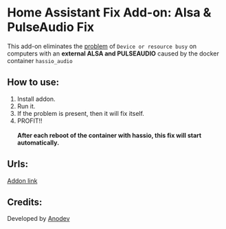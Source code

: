 # Home Assistant Fix Add-on: Alsa & PulseAudio Fix
This add-on eliminates the [problem](https://github.com/home-assistant/audio/issues/12) of ``Device or resource busy`` on computers with an **external ALSA and PULSEAUDIO** caused by the docker container ```hassio_audio```
## How to use:
1. Install addon.
2. Run it.
3. If the problem is present, then it will fix itself.
4. PROFIT!! \
\
**After each reboot of the container with hassio, this fix will start automatically.**
## Urls:
[Addon link](https://github.com/OPHoperHPO/hassio-addons/tree/master/pulseaudio_fix)
## Credits:
Developed by [Anodev](https://github.com/OPHoperHPO)
